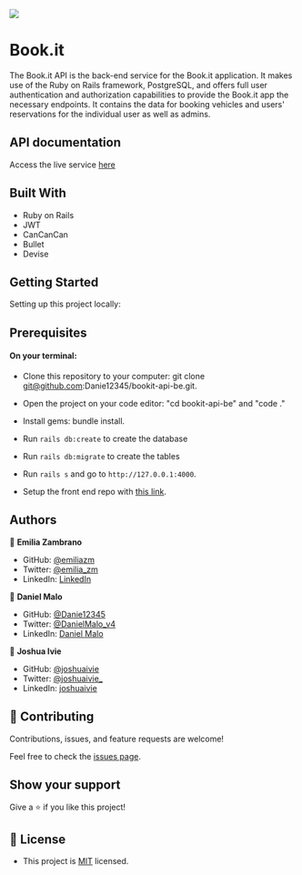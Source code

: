 ![](https://img.shields.io/badge/Microverse-blueviolet)

# Book.it

The Book.it API is the back-end service for the Book.it application. It makes use of the Ruby on Rails framework, PostgreSQL, and offers full user authentication and authorization capabilities to provide the Book.it app the necessary endpoints. It contains the data for booking vehicles and users' reservations for the individual user as well as admins.

## API documentation
Access the live service [here](https://bookit-api-be.herokuapp.com)

## Built With

- Ruby on Rails
- JWT
- CanCanCan
- Bullet
- Devise

## Getting Started

Setting up this project locally:
## Prerequisites
#### On your terminal:
- Clone this repository to your computer: git clone git@github.com:Danie12345/bookit-api-be.git.
- Open the project on your code editor: "cd bookit-api-be" and "code ."
- Install gems: bundle install.
- Run `rails db:create` to create the database
- Run `rails db:migrate` to create the tables
- Run `rails s` and go to `http://127.0.0.1:4000`.

- Setup the front end repo with [this link](https://github.com/Danie12345/bookit-fe).

## Authors

👤 **Emilia Zambrano**

- GitHub: [@emiliazm](https://github.com/emiliazm)
- Twitter: [@emilia_zm](https://twitter.com/emilia_zm)
- LinkedIn: [LinkedIn](https://www.linkedin.com/in/emilia-zambrano-montero-aa30a611b/)

👤 **Daniel Malo**

- GitHub: [@Danie12345](https://github.com/Danie12345)
- Twitter: [@DanielMalo_v4](https://twitter.com/DanielMalo_v4)
- LinkedIn: [Daniel Malo](https://linkedin.com/in/daniel-malo)

👤 **Joshua Ivie**

- GitHub: [@joshuaivie](https://github.com/joshuaivie)
- Twitter: [@joshuaivie\_](https://twitter.com/joshuaivie_)
- LinkedIn: [joshuaivie](https://linkedin.com/in/joshuaivie)

## 🤝 Contributing

Contributions, issues, and feature requests are welcome!

Feel free to check the [issues page](https://github.com/Danie12345/bookit-api-be/issues).

## Show your support

Give a ⭐️ if you like this project!

## 📝 License

- This project is [MIT](LICENSE) licensed.
